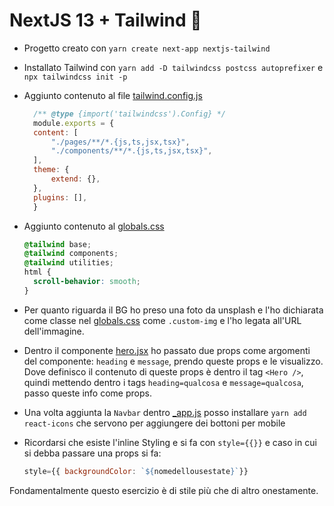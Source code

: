 # NextJS 13 + Tailwind 🍰

- Progetto creato con `yarn create next-app nextjs-tailwind`
- Installato Tailwind con `yarn add -D tailwindcss postcss autoprefixer` e `npx tailwindcss init -p`
- Aggiunto contenuto al file [tailwind.config.js](tailwind.config.js)

  ```js
    /** @type {import('tailwindcss').Config} */
    module.exports = {
    content: [
        "./pages/**/*.{js,ts,jsx,tsx}",
        "./components/**/*.{js,ts,jsx,tsx}",
    ],
    theme: {
        extend: {},
    },
    plugins: [],
    }
  ```

- Aggiunto contenuto al [globals.css](styles/globals.css)

  ```css
  @tailwind base;
  @tailwind components;
  @tailwind utilities;
  html {
    scroll-behavior: smooth;
  }
  ```

- Per quanto riguarda il BG ho preso una foto da unsplash e l'ho dichiarata come classe nel [globals.css](styles/globals.css) come `.custom-img` e l'ho legata all'URL dell'immagine.

- Dentro il componente [hero.jsx](components/hero.jsx) ho passato due props come argomenti del componente: `heading` e `message`, prendo queste props e le visualizzo.
Dove definisco il contenuto di queste props è dentro il tag `<Hero />`, quindi mettendo dentro i tags `heading=qualcosa` e `message=qualcosa`, passo queste info come props.

- Una volta aggiunta la `Navbar` dentro [_app.js](pages/_app.js) posso installare `yarn add react-icons` che servono per aggiungere dei bottoni per mobile

- Ricordarsi che esiste l'inline Styling e si fa con `style={{}}` e caso in cui si debba passare una props si fa:

  ```js
  style={{ backgroundColor: `${nomedellousestate}`}}
  ```

Fondamentalmente questo esercizio è di stile più che di altro onestamente.
